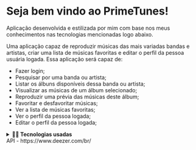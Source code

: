 # Seja bem vindo ao PrimeTunes!

Aplicação desenvolvida e estilizada por mim com base nos meus conhecimentos nas tecnologias mencionadas logo abaixo.

Uma aplicação capaz de reproduzir músicas das mais variadas bandas e artistas, criar uma lista de músicas favoritas e editar o perfil da pessoa usuária logada. Essa aplicação será capaz de:

 - Fazer login;
  - Pesquisar por uma banda ou artista;
  - Listar os álbuns disponíveis dessa banda ou artista;
  - Visualizar as músicas de um álbum selecionado;
  - Reproduzir uma prévia das músicas deste álbum;
  - Favoritar e desfavoritar músicas;
  - Ver a lista de músicas favoritas;
  - Ver o perfil da pessoa logada;
  - Editar o perfil da pessoa logada; 

<details>
  <summary><strong>👨‍💻 Tecnologias usadas</strong></summary><br />
 
  - REACT
  - BOOTSTRAP
  - REDUX
  - JAVA-SCRIPT
  - CSS
  - HTML
</details>
API - https://www.deezer.com/br/
